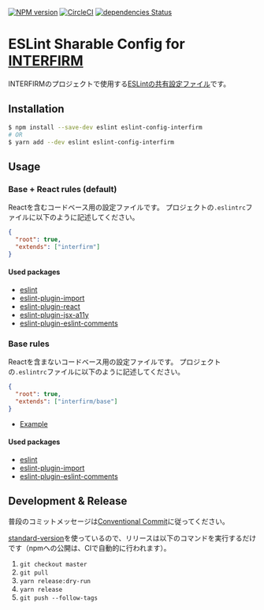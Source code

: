 [![NPM version](https://img.shields.io/npm/v/eslint-config-interfirm.svg)](https://www.npmjs.com/package/eslint-config-interfirm)
[![CircleCI](https://circleci.com/gh/interfirm/eslint-config-interfirm.svg?style=svg)](https://circleci.com/gh/interfirm/eslint-config-interfirm)
[![dependencies Status](https://david-dm.org/interfirm/eslint-config-interfirm/status.svg)](https://david-dm.org/interfirm/eslint-config-interfirm)

# ESLint Sharable Config for [INTERFIRM](https://github.com/interfirm)

INTERFIRMのプロジェクトで使用する[ESLintの共有設定ファイル][eslint-sharable-config]です。

[eslint-sharable-config]: http://eslint.org/docs/developer-guide/shareable-configs

## Installation

```sh
$ npm install --save-dev eslint eslint-config-interfirm
# OR
$ yarn add --dev eslint eslint-config-interfirm
```

## Usage

### Base + React rules (default)

Reactを含むコードベース用の設定ファイルです。
プロジェクトの`.eslintrc`ファイルに以下のように記述してください。

```json
{
  "root": true,
  "extends": ["interfirm"]
}
```

#### Used packages

- [eslint](https://github.com/eslint/eslint)
- [eslint-plugin-import](https://github.com/benmosher/eslint-plugin-import)
- [eslint-plugin-react](https://github.com/yannickcr/eslint-plugin-react)
- [eslint-plugin-jsx-a11y](https://github.com/evcohen/eslint-plugin-jsx-a11y)
- [eslint-plugin-eslint-comments](https://github.com/mysticatea/eslint-plugin-eslint-comments)

### Base rules

Reactを含まないコードベース用の設定ファイルです。
プロジェクトの`.eslintrc`ファイルに以下のように記述してください。

```json
{
  "root": true,
  "extends": ["interfirm/base"]
}
```

- [Example](https://github.com/interfirm/eslint-config-interfirm/tree/master/examples/base)

#### Used packages

- [eslint](https://github.com/eslint/eslint)
- [eslint-plugin-import](https://github.com/benmosher/eslint-plugin-import)
- [eslint-plugin-eslint-comments](https://github.com/mysticatea/eslint-plugin-eslint-comments)

## Development & Release

普段のコミットメッセージは[Conventional Commit](https://conventionalcommits.org)に従ってください。

[standard-version](https://www.npmjs.com/package/standard-version)を使っているので、リリースは以下のコマンドを実行するだけです（npmへの公開は、CIで自動的に行われます）。

1. `git checkout master`
1. `git pull`
1. `yarn release:dry-run`
1. `yarn release`
1. `git push --follow-tags`

